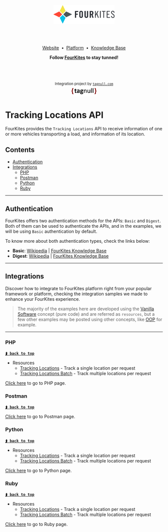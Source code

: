 <div align="center">
	<img src="./assets/images/logos/fourkites.png?2cb35fd53dc47d5d8e5d5a1a8289c1eb010be8dc" alt="FourKites">
	<br>
	<br>
    <br>
    <br>
    <p>
        <a href="https://www.fourkites.com" target="_blank">Website</a>&nbsp;&nbsp;&bull;&nbsp;
        <a href="https://app.fourkites.com" target="_blank">Platform</a>&nbsp;&nbsp;&bull;&nbsp;
        <a href="https://support.fourkites.com/hc/en-us" target="_blank">Knowledge Base</a>
    </p>
    <p>
        <b>Follow <a href="https://twitter.com/FourKites" target="_blank">FourKites</a> to stay tunned!</b>
    </p>
	<br>
	<br>
	<p>
        <sub>Integration project by <a href="https://tagnull.com" target="_blank"><code>tagnull.com</code></a></sub>
        <br>
        <a href="https://tagnull.com" target="_blank">
            <img src="./assets/images/logos/tagnull.png?9094935c2fdc3f852ce367c5ef995ee18cec2d93" width="80" alt="Tagnull">
        </a>
	</p>
</div>

# Tracking Locations API
FourKites provides the `Tracking Locations` API to receive information of one or more vehicles transporting a load, and information of its location.

## Contents
- [Authentication](#authentication)
- [Integrations](#integrations)
	- [PHP](#php)
	- [Postman](#postman)
    - [Python](#python)
    - [Ruby](#ruby)

---

## Authentication
FourKites offers two authentication methods for the APIs: `Basic` and `Digest`.
Both of them can be used to authenticate the APIs, and in the examples, we will be using `Basic` authentication by default.

To know more about both authentication types, check the links below:
 - **Basic**: [Wikipedia](https://en.wikipedia.org/wiki/Basic_access_authentication "Basic access authentication - Wikipedia") | [FourKites Knowledge Base](https://support.fourkites.com/hc/en-us/articles/115007778968-HTTP-Basic-Authentication "HTTP Basic Authentication")
 - **Digest**: [Wikipedia](https://en.wikipedia.org/wiki/Digest_access_authentication "Digest access authentication - Wikipedia") | [FourKites Knowledge Base](https://support.fourkites.com/hc/en-us/articles/115007621867-Nonce-Authentication "Nonce Authentication")

---

## Integrations
Discover how to integrate to FourKites platform right from your popular framework or platform, checking the integration samples we made to enhance your FourKites experience.

> The majority of the examples here are developed using the [Vanilla Software](https://en.wikipedia.org/wiki/Vanilla_software "Vanilla software - Wikipedia") concept (pure code) and are referred as `resources`, but a few other examples may be posted using other concepts, like [OOP](https://en.wikipedia.org/wiki/Object-oriented_programming "Object-oriented programming - Wikipedia") for example.

---

### PHP
**[` ⮭ back to top `](#)**

* Resources
    * [Tracking Locations](./PHP#Tracking-Locations) - Track a single location per request
    * [Tracking Locations Batch](./PHP#Tracking-Locations-Batch) - Track multiple locations per request

[Click here](./PHP) to go to PHP page.

### Postman
**[` ⮭ back to top `](#)**

[Click here](./Postman) to go to Postman page.

### Python
**[` ⮭ back to top `](#)**

* Resources
    * [Tracking Locations](./Python#Tracking-Locations) - Track a single location per request
    * [Tracking Locations Batch](./Python#Tracking-Locations-Batch) - Track multiple locations per request

[Click here](./Python) to go to Python page.

### Ruby
**[` ⮭ back to top `](#)**

* Resources
    * [Tracking Locations](./Ruby#Tracking-Locations) - Track a single location per request
    * [Tracking Locations Batch](./Ruby#Tracking-Locations-Batch) - Track multiple locations per request

[Click here](./Ruby) to go to Ruby page.